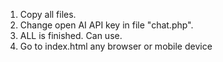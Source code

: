 1) Copy all files. 
2) Change open AI API key in file "chat.php". 
3) ALL is finished. Can use. 
4) Go to index.html any browser or mobile device